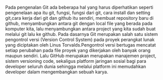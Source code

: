 Pada pengenalan Git ada beberapa hal yang harus diperhatikan seperti pengenelaan apa itu git, fungsi, fungsi dari git, cara install dan setting git,cara kerja dari git dan github itu sendiri, membuat repository baru di github, menyambungkan antara git dengan local file yang berada pada komputer kita, lalu menyambungkan antara project yang kita sudah buat melalui git lalu ke github. Pada dasarnya Git merupakan salah satu sistem pengontrol versi (Version Control System) pada proyek perangkat lunak yang diciptakan oleh Linus Torvalds.Pengontrol versi bertugas mencatat setiap perubahan pada file proyek yang dikerjakan oleh banyak orang maupun sendiri. Lalu GitHub merupakan merupakan manajemen project, sistem versioning code, sekaligus platform jaringan sosial bagi para developer seluruh dunia sehingga melalui platform ini memudahkan developer dalam mengembangkan sebuah karya.